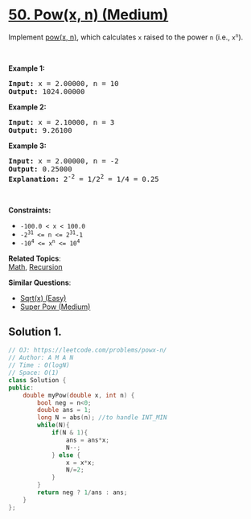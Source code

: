 # [50. Pow(x, n) (Medium)](https://leetcode.com/problems/powx-n/)

<p>Implement <a href="http://www.cplusplus.com/reference/valarray/pow/" target="_blank">pow(x, n)</a>, which calculates <code>x</code> raised to the power <code>n</code> (i.e., <code>x<sup>n</sup></code>).</p>

<p>&nbsp;</p>
<p><strong>Example 1:</strong></p>

<pre><strong>Input:</strong> x = 2.00000, n = 10
<strong>Output:</strong> 1024.00000
</pre>

<p><strong>Example 2:</strong></p>

<pre><strong>Input:</strong> x = 2.10000, n = 3
<strong>Output:</strong> 9.26100
</pre>

<p><strong>Example 3:</strong></p>

<pre><strong>Input:</strong> x = 2.00000, n = -2
<strong>Output:</strong> 0.25000
<strong>Explanation:</strong> 2<sup>-2</sup> = 1/2<sup>2</sup> = 1/4 = 0.25
</pre>

<p>&nbsp;</p>
<p><strong>Constraints:</strong></p>

<ul>
	<li><code>-100.0 &lt;&nbsp;x&nbsp;&lt; 100.0</code></li>
	<li><code>-2<sup>31</sup>&nbsp;&lt;= n &lt;=&nbsp;2<sup>31</sup>-1</code></li>
	<li><code>-10<sup>4</sup> &lt;= x<sup>n</sup> &lt;= 10<sup>4</sup></code></li>
</ul>


**Related Topics**:  
[Math](https://leetcode.com/tag/math/), [Recursion](https://leetcode.com/tag/recursion/)

**Similar Questions**:
* [Sqrt(x) (Easy)](https://leetcode.com/problems/sqrtx/)
* [Super Pow (Medium)](https://leetcode.com/problems/super-pow/)

## Solution 1.

```cpp
// OJ: https://leetcode.com/problems/powx-n/
// Author: A M A N
// Time : O(logN)
// Space: O(1)
class Solution {
public:
    double myPow(double x, int n) {
        bool neg = n<0;
        double ans = 1;
        long N = abs(n); //to handle INT_MIN
        while(N){
            if(N & 1){
                ans = ans*x;
                N--;
            } else {
                x = x*x;
                N/=2;
            }
        }
        return neg ? 1/ans : ans;
    }
};
```